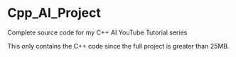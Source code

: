 # Cpp_AI_Project
Complete source code for my C++ AI YouTube Tutorial series

This only contains the C++ code since the full project is greater than 25MB.
